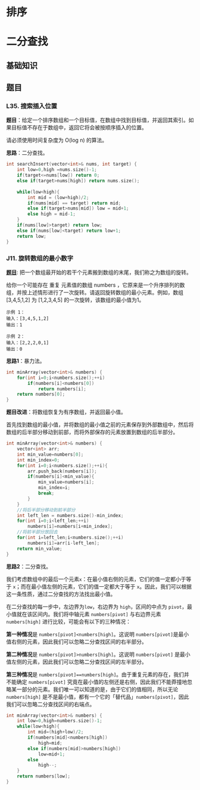 # 排序






# 二分查找

## 基础知识



## 题目

### L35. 搜索插入位置

**题目**：给定一个排序数组和一个目标值，在数组中找到目标值，并返回其索引。如果目标值不存在于数组中，返回它将会被按顺序插入的位置。

请必须使用时间复杂度为 O(log n) 的算法。

**思路**：二分查找。

```C++
int searchInsert(vector<int>& nums, int target) {
    int low=0,high =nums.size()-1;
    if(target<=nums[low]) return 0;
    else if(target>nums[high]) return nums.size();
    
    while(low<high){
        int mid = (low+high)/2;
        if(nums[mid] == target) return mid;
        else if(target>nums[mid]) low = mid+1;
        else high = mid-1;
    }
    if(nums[low]>target) return low;
    else if(nums[low]<target) return low+1;
    return low;
}
```







### J11. 旋转数组的最小数字

**[题目](https://leetcode-cn.com/problems/xuan-zhuan-shu-zu-de-zui-xiao-shu-zi-lcof/)**: 把一个数组最开始的若干个元素搬到数组的末尾，我们称之为数组的旋转。

给你一个可能存在 重复 元素值的数组 numbers ，它原来是一个升序排列的数组，并按上述情形进行了一次旋转。请返回旋转数组的最小元素。例如，数组 [3,4,5,1,2] 为 [1,2,3,4,5] 的一次旋转，该数组的最小值为1。  

```
示例 1：
输入：[3,4,5,1,2]
输出：1

示例 2：
输入：[2,2,2,0,1]
输出：0
```



**思路1**：暴力法。

```C++
int minArray(vector<int>& numbers) {
    for(int i=0;i<numbers.size();++i)
        if(numbers[i]<numbers[0])
            return numbers[i];
    return numbers[0];
}
```



**题目改进**：将数组恢复为有序数组，并返回最小值。

​	首先找到数组的最小值，并将数组的最小值之前的元素保存到外部数组中，然后将数组的后半部分移动到前部，而将外部保存的元素放置到数组的后半部分。

```c++
int minArray(vector<int>& numbers) {
    vector<int> arr;
    int min_value=numbers[0];
    int min_index=0;
    for(int i=0;i<numbers.size();++i){
        arr.push_back(numbers[i]);
        if(numbers[i]<min_value){
            min_value=numbers[i];
            min_index=i;
            break;
        }
    }
    //将后半部分移动到前半部分
    int left_len = numbers.size()-min_index;
    for(int i=0;i<left_len;++i)
        numbers[i]=numbers[i+min_index];
    //将前半部分放回去
    for(int i=left_len;i<numbers.size();++i)
        numbers[i]=arr[i-left_len];
    return min_value;
}
```



**思路2**：二分查找。

我们考虑数组中的最后一个元素`x`：在最小值右侧的元素，它们的值一定都小于等于 `x`；而在最小值左侧的元素，它们的值一定都大于等于 `x`。因此，我们可以根据这一条性质，通过二分查找的方法找出最小值。

在二分查找的每一步中，左边界为`low`，右边界为 `high`，区间的中点为 `pivot`，最小值就在该区间内。我们将中轴元素 `numbers[pivot]` 与右边界元素 `numbers[high]` 进行比较，可能会有以下的三种情况：

**第一种情况**是 `numbers[pivot]<numbers[high]`。这说明 `numbers[pivot]`是最小值右侧的元素，因此我们可以忽略二分查找区间的右半部分。

**第二种情况**是 `numbers[pivot]>numbers[high]`。这说明 `numbers[pivot]` 是最小值左侧的元素，因此我们可以忽略二分查找区间的左半部分。

**第三种情况**是 `numbers[pivot]==numbers[high]`。由于重复元素的存在，我们并不能确定 `numbers[pivot]` 究竟在最小值的左侧还是右侧，因此我们不能莽撞地忽略某一部分的元素。我们唯一可以知道的是，由于它们的值相同，所以无论`numbers[high]` 是不是最小值，都有一个它的「替代品」`numbers[pivot]`，因此我们可以忽略二分查找区间的右端点。

```C++
int minArray(vector<int>& numbers) {
    int low=0,high=numbers.size()-1;
    while(low<high){
        int mid=(high+low)/2;
        if(numbers[mid]<numbers[high])
            high=mid;
        else if(numbers[mid]>numbers[high])
            low=mid+1;
        else
            high--;
    }
    return numbers[low];
}
```





